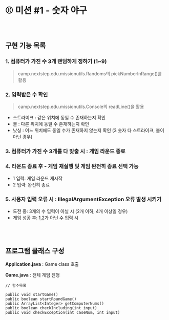 #  ⚾️ 미션 #1 - 숫자 야구
<br>

## 구현 기능 목록

### 1. 컴퓨터가 가진 수 3개 랜덤하게 정하기 (1~9)
   > camp.nextstep.edu.missionutils.Randoms의 pickNumberInRange()를 활용

### 2. 입력받은 수 확인
   > camp.nextstep.edu.missionutils.Console의 readLine()을 활용<br>
   - 스트라이크 : 같은 위치에 동일 수 존재하는지 확인
   - 볼 : 다른 위치에 동일 수 존재하는지 확인
   - 낫싱 : 어느 위치에도 동일 수가 존재하지 않는지 확인 (3 숫자 다 스트라이크, 볼이 아닌 경우)

### 3. 컴퓨터가 가진 수 3개를 다 맞출 시 : 게임 라운드 종료

### 4. 라운드 종료 후 - 게임 재실행 및 게임 완전히 종료 선택 가능
   - 1 입력: 게임 라운드 재시작
   - 2 입력: 완전히 종료

### 5. 사용자 입력 오류 시 : IllegalArgumentException 오류 발생 시키기
   - 도전 중: 3개의 수 입력이 아닐 시 (2개 이하, 4개 이상일 경우)
   - 게임 성공 후: 1,2가 아닌 수 입력 시
<br>
<br>

## 프로그램 클래스 구성

**Application.java**
: Game class 호출

**Game.java**
: 전체 게임 진행

```
// 함수목록

public void startGame()
public boolean startRoundGame()
public ArrayList<Integer> getComputerNums()
public boolean checkIncluding(int input)
public void checkException(int caseNum, int input)
```

   
